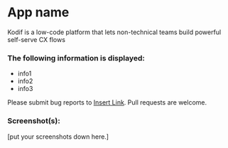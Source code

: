 # App name

Kodif is a low-code platform that lets non-technical teams build powerful self-serve CX flows

### The following information is displayed:

* info1
* info2
* info3

Please submit bug reports to [Insert Link](). Pull requests are welcome.

### Screenshot(s):
[put your screenshots down here.]
